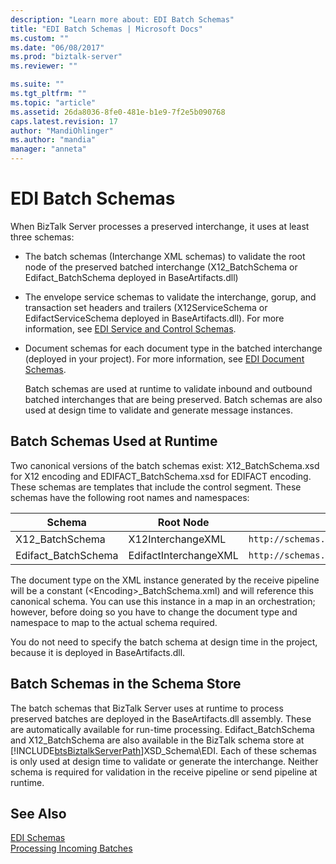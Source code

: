 ```yaml
---
description: "Learn more about: EDI Batch Schemas"
title: "EDI Batch Schemas | Microsoft Docs"
ms.custom: ""
ms.date: "06/08/2017"
ms.prod: "biztalk-server"
ms.reviewer: ""

ms.suite: ""
ms.tgt_pltfrm: ""
ms.topic: "article"
ms.assetid: 26da8036-8fe0-481e-b1e9-7f2e5b090768
caps.latest.revision: 17
author: "MandiOhlinger"
ms.author: "mandia"
manager: "anneta"
---
```

# EDI Batch Schemas
When BizTalk Server processes a preserved interchange, it uses at least three schemas:  

- The batch schemas (Interchange XML schemas) to validate the root node of the preserved batched interchange (X12_BatchSchema or Edifact_BatchSchema deployed in BaseArtifacts.dll)  

- The envelope service schemas to validate the interchange, gorup, and transaction set headers and trailers (X12ServiceSchema or EdifactServiceSchema deployed in BaseArtifacts.dll). For more information, see [EDI Service and Control Schemas](../core/edi-service-and-control-schemas.md).  

- Document schemas for each document type in the batched interchange (deployed in your project). For more information, see [EDI Document Schemas](../core/edi-document-schemas.md).  

  Batch schemas are used at runtime to validate inbound and outbound batched interchanges that are being preserved. Batch schemas are also used at design time to validate and generate message instances.  

## Batch Schemas Used at Runtime  
 Two canonical versions of the batch schemas exist: X12_BatchSchema.xsd for X12 encoding and EDIFACT_BatchSchema.xsd for EDIFACT encoding. These schemas are templates that include the control segment. These schemas have the following root names and namespaces:  


|       Schema        |       Root Node       |                    Namespace                     |
|---------------------|-----------------------|--------------------------------------------------|
|   X12_BatchSchema   |   X12InterchangeXML   | `http://schemas.microsoft.com/Edi/X12_BatchSchema` |
| Edifact_BatchSchema | EdifactInterchangeXML |     `http://schemas.microsoft.com/Edi/Edifact`     |

 The document type on the XML instance generated by the receive pipeline will be a constant (\<Encoding\>_BatchSchema.xml) and will reference this canonical schema. You can use this instance in a map in an orchestration; however, before doing so you have to change the document type and namespace to map to the actual schema required.  

 You do not need to specify the batch schema at design time in the project, because it is deployed in BaseArtifacts.dll.  

## Batch Schemas in the Schema Store  
 The batch schemas that BizTalk Server uses at runtime to process preserved batches are deployed in the BaseArtifacts.dll assembly. These are automatically available for run-time processing. Edifact_BatchSchema and X12_BatchSchema are also available in the BizTalk schema store at [!INCLUDE[btsBiztalkServerPath](../includes/btsbiztalkserverpath-md.md)]XSD_Schema\EDI. Each of these schemas is only used at design time to validate or generate the interchange. Neither schema is required for validation in the receive pipeline or send pipeline at runtime.  

## See Also  
 [EDI Schemas](../core/edi-schemas.md)   
 [Processing Incoming Batches](../core/processing-incoming-batches.md)
